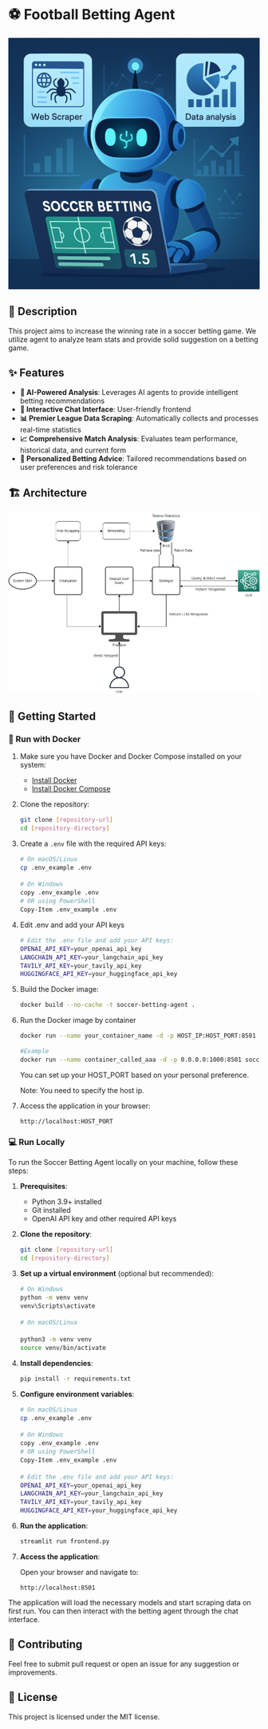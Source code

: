 # ⚽ Football Betting Agent

![Cover](Doc/Cover.png)

## 📝 Description

This project aims to increase the winning rate in a soccer betting game. We utilize agent to analyze team stats and provide solid suggestion on a betting game.

## ✨ Features

- **🤖 AI-Powered Analysis**: Leverages AI agents to provide intelligent betting recommendations
- **💬 Interactive Chat Interface**: User-friendly frontend
- **📊 Premier League Data Scraping**: Automatically collects and processes real-time statistics
- **📈 Comprehensive Match Analysis**: Evaluates team performance, historical data, and current form
- **🎯 Personalized Betting Advice**: Tailored recommendations based on user preferences and risk tolerance

## 🏗️ Architecture

![Architecture of System](Doc/Europe%20Football%20workflow-v2.drawio.png)

## 🚀 Getting Started

### 🐳 Run with Docker

1. Make sure you have Docker and Docker Compose installed on your system:
   - [Install Docker](https://docs.docker.com/get-docker/)
   - [Install Docker Compose](https://docs.docker.com/compose/install/)

2. Clone the repository:

   ```bash
   git clone [repository-url]
   cd [repository-directory]
   ```

3. Create a `.env` file with the required API keys:

   ```bash
   # On macOS/Linux
   cp .env_example .env
   
   # On Windows
   copy .env_example .env
   # OR using PowerShell
   Copy-Item .env_example .env
   ```

4. Edit .env and add your API keys
   
   ```bash
   # Edit the .env file and add your API keys:
   OPENAI_API_KEY=your_openai_api_key
   LANGCHAIN_API_KEY=your_langchain_api_key
   TAVILY_API_KEY=your_tavily_api_key
   HUGGINGFACE_API_KEY=your_huggingface_api_key
   ```

5. Build the Docker image:

   ```bash
   docker build --no-cache -t soccer-betting-agent .
   ```

6. Run the Docker image by container

   ```bash
   docker run --name your_container_name -d -p HOST_IP:HOST_PORT:8501 soccer-betting-agent
   ```

   ```bash
   #Example
   docker run --name container_called_aaa -d -p 0.0.0.0:1000:8501 soccer-betting-agent
   ```

   You can set up your HOST_PORT based on your personal preference.
   
   Note: You need to specify the host ip.

7. Access the application in your browser:

   ```
   http://localhost:HOST_PORT
   ```

### 💻 Run Locally

To run the Soccer Betting Agent locally on your machine, follow these steps:

1. **Prerequisites**:
   - Python 3.9+ installed
   - Git installed
   - OpenAI API key and other required API keys

2. **Clone the repository**:

   ```bash
   git clone [repository-url]
   cd [repository-directory]
   ```

3. **Set up a virtual environment** (optional but recommended):

   ```bash
   # On Windows
   python -m venv venv
   venv\Scripts\activate

   # On macOS/Linux

   python3 -m venv venv
   source venv/bin/activate
   ```

4. **Install dependencies**:

   ```bash
   pip install -r requirements.txt
   ```

5. **Configure environment variables**:

   ```bash
   # On macOS/Linux
   cp .env_example .env
   
   # On Windows
   copy .env_example .env
   # OR using PowerShell
   Copy-Item .env_example .env
   
   # Edit the .env file and add your API keys:
   OPENAI_API_KEY=your_openai_api_key
   LANGCHAIN_API_KEY=your_langchain_api_key
   TAVILY_API_KEY=your_tavily_api_key
   HUGGINGFACE_API_KEY=your_huggingface_api_key
   ```

6. **Run the application**:

   ```bash
   streamlit run frontend.py
   ```

7. **Access the application**:

   Open your browser and navigate to:

   ```
   http://localhost:8501
   ```

The application will load the necessary models and start scraping data on first run. You can then interact with the betting agent through the chat interface.

## 🤝 Contributing

Feel free to submit pull request or open an issue for any suggestion or improvements.

## 📄 License

This project is licensed under the MIT license.
